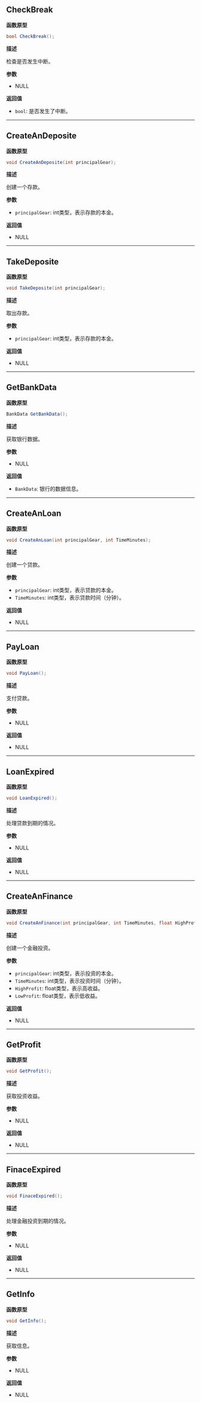 ## CheckBreak

**函数原型**

```csharp
bool CheckBreak();
```

**描述**

检查是否发生中断。

**参数**

- NULL

**返回值**

- `bool`: 是否发生了中断。

------

## CreateAnDeposite

**函数原型**

```csharp
void CreateAnDeposite(int principalGear);
```

**描述**

创建一个存款。

**参数**

- `principalGear`: int类型，表示存款的本金。

**返回值**

- NULL

------

## TakeDeposite

**函数原型**

```csharp
void TakeDeposite(int principalGear);
```

**描述**

取出存款。

**参数**

- `principalGear`: int类型，表示存款的本金。

**返回值**

- NULL

------

## GetBankData

**函数原型**

```csharp
BankData GetBankData();
```

**描述**

获取银行数据。

**参数**

- NULL

**返回值**

- `BankData`: 银行的数据信息。

------

## CreateAnLoan

**函数原型**

```csharp
void CreateAnLoan(int principalGear, int TimeMinutes);
```

**描述**

创建一个贷款。

**参数**

- `principalGear`: int类型，表示贷款的本金。
- `TimeMinutes`: int类型，表示贷款时间（分钟）。

**返回值**

- NULL

------

## PayLoan

**函数原型**

```csharp
void PayLoan();
```

**描述**

支付贷款。

**参数**

- NULL

**返回值**

- NULL

------

## LoanExpired

**函数原型**

```csharp
void LoanExpired();
```

**描述**

处理贷款到期的情况。

**参数**

- NULL

**返回值**

- NULL

------

## CreateAnFinance

**函数原型**

```csharp
void CreateAnFinance(int principalGear, int TimeMinutes, float HighProfit, float LowProfit);
```

**描述**

创建一个金融投资。

**参数**

- `principalGear`: int类型，表示投资的本金。
- `TimeMinutes`: int类型，表示投资时间（分钟）。
- `HighProfit`: float类型，表示高收益。
- `LowProfit`: float类型，表示低收益。

**返回值**

- NULL

------

## GetProfit

**函数原型**

```csharp
void GetProfit();
```

**描述**

获取投资收益。

**参数**

- NULL

**返回值**

- NULL

------

## FinaceExpired

**函数原型**

```csharp
void FinaceExpired();
```

**描述**

处理金融投资到期的情况。

**参数**

- NULL

**返回值**

- NULL

------

## GetInfo

**函数原型**

```csharp
void GetInfo();
```

**描述**

获取信息。

**参数**

- NULL

**返回值**

- NULL